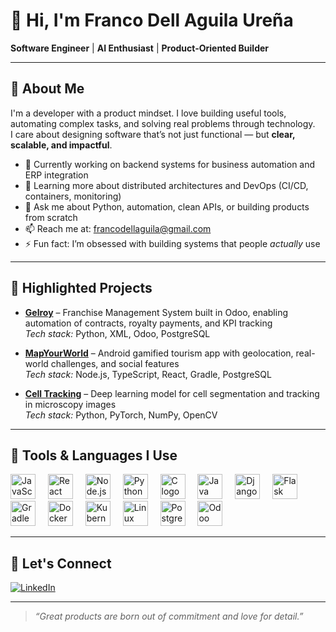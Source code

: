 # 👋 Hi, I'm Franco Dell Aguila Ureña  
**Software Engineer** | **AI Enthusiast** | **Product-Oriented Builder**

---

## 🧠 About Me

I'm a developer with a product mindset. I love building useful tools, automating complex tasks, and solving real problems through technology.  
I care about designing software that’s not just functional — but **clear, scalable, and impactful**.

- 🔭 Currently working on backend systems for business automation and ERP integration  
- 🌱 Learning more about distributed architectures and DevOps (CI/CD, containers, monitoring)  
- 💬 Ask me about Python, automation, clean APIs, or building products from scratch  
- 📫 Reach me at: francodellaguila@gmail.com  
- ⚡ Fun fact: I’m obsessed with building systems that people *actually* use

---

## 🚀 Highlighted Projects

- [**Gelroy**](https://github.com/FrancoDellAguila/MapYourWorld) – Franchise Management System built in Odoo, enabling automation of contracts, royalty payments, and KPI tracking  
  *Tech stack:* Python, XML, Odoo, PostgreSQL

- [**MapYourWorld**](https://github.com/FrancoDellAguila/MapYourWorld) – Android gamified tourism app with geolocation, real-world challenges, and social features  
  *Tech stack:* Node.js, TypeScript, React, Gradle, PostgreSQL  
  
- [**Cell Tracking**](https://github.com/FrancoDellAguila/cell-tracking) – Deep learning model for cell segmentation and tracking in microscopy images  
  *Tech stack:* Python, PyTorch, NumPy, OpenCV  

---

## 🧰 Tools & Languages I Use

<div align="left">
  <img src="https://cdn.jsdelivr.net/gh/devicons/devicon/icons/javascript/javascript-original.svg" height="40" alt="JavaScript logo" />
  <img width="12" />
  <img src="https://cdn.jsdelivr.net/gh/devicons/devicon/icons/react/react-original.svg" height="40" alt="React logo" />
  <img width="12" />
  <img src="https://cdn.jsdelivr.net/gh/devicons/devicon/icons/nodejs/nodejs-original.svg" height="40" alt="Node.js logo" />
  <img width="12" />
  <img src="https://cdn.jsdelivr.net/gh/devicons/devicon/icons/python/python-original.svg" height="40" alt="Python logo" />
  <img width="12" />
  <img src="https://cdn.jsdelivr.net/gh/devicons/devicon/icons/c/c-original.svg" height="40" alt="C logo" />
  <img width="12" />
  <img src="https://cdn.jsdelivr.net/gh/devicons/devicon/icons/java/java-original.svg" height="40" alt="Java logo" />
  <img width="12" />
  <img src="https://cdn.jsdelivr.net/gh/devicons/devicon/icons/django/django-plain.svg" height="40" alt="Django logo" />
  <img width="12" />
  <img src="https://cdn.jsdelivr.net/gh/devicons/devicon/icons/flask/flask-original.svg" height="40" alt="Flask logo" />
  <img width="12" />
  <img src="https://cdn.jsdelivr.net/gh/devicons/devicon/icons/gradle/gradle-original.svg" height="40" alt="Gradle logo" />
  <img width="12" />
  <img src="https://cdn.jsdelivr.net/gh/devicons/devicon/icons/docker/docker-original.svg" height="40" alt="Docker logo" />
  <img width="12" />
  <img src="https://cdn.jsdelivr.net/gh/devicons/devicon/icons/kubernetes/kubernetes-plain.svg" height="40" alt="Kubernetes logo" />
  <img width="12" />
  <img src="https://cdn.jsdelivr.net/gh/devicons/devicon/icons/linux/linux-original.svg" height="40" alt="Linux logo" />
  <img width="12" />
  <img src="https://cdn.jsdelivr.net/gh/devicons/devicon/icons/postgresql/postgresql-original.svg" height="40" alt="PostgreSQL logo" />
  <img width="12" />
  <img src="https://cdn.simpleicons.org/odoo/7A7A7A" height="40" alt="Odoo logo" />
</div>

---

## 🤝 Let's Connect

[![LinkedIn](https://img.shields.io/badge/LinkedIn-blue?style=for-the-badge&logo=linkedin&logoColor=white)](https://www.linkedin.com/in/franco-dell-aguila/)

---

> *“Great products are born out of commitment and love for detail.”*

